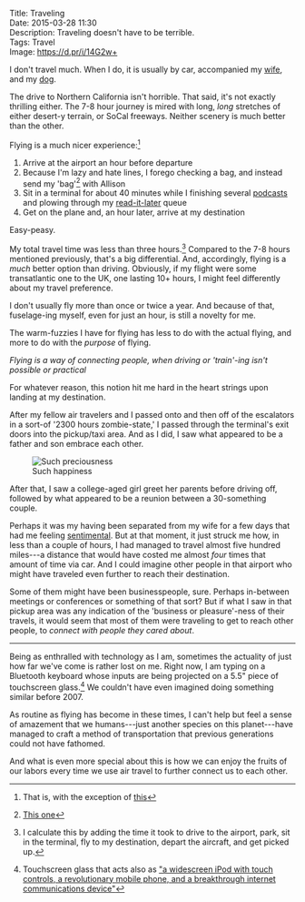 Title: Traveling  
Date: 2015-03-28 11:30  
Description: Traveling doesn't have to be terrible.  
Tags: Travel  
Image: https://d.pr/i/14G2w+  

I don't travel much. When I do, it is usually by car, accompanied my [wife][1], and my [dog][2]. 

The drive to Northern California isn't horrible. That said, it's not exactly thrilling either. The 7-8 hour journey is mired with long, *long* stretches of either desert-y terrain, or SoCal freeways. Neither scenery is much better than the other. 

Flying is a much nicer experience:[^1]

1. Arrive at the airport an hour before departure
2. Because I'm lazy and hate lines, I forego checking a bag, and instead send my 'bag'[^2] with Allison
3. Sit in a terminal for about 40 minutes while I finishing several [podcasts][3] and plowing through my [read-it-later][4] queue
4. Get on the plane and, an hour later, arrive at my destination

Easy-peasy. 

My total travel time was less than three hours.[^3] Compared to the 7-8 hours mentioned previously, that's a big differential. And, accordingly, flying is a *much* better option than driving. Obviously, if my flight were some transatlantic one to the UK, one lasting 10+ hours, I might feel differently about my travel preference.

I don't usually fly more than once or twice a year. And because of that, fuselage-ing myself, even for just an hour, is still a novelty for me.

The warm-fuzzies I have for flying has less to do with the actual flying, and more to do with the *purpose* of flying.

<p><em class="takeHome">Flying is a way of connecting people, when driving or 'train'-ing isn't possible or practical</em></p>

For whatever reason, this notion hit me hard in the heart strings upon landing at my destination.

After my fellow air travelers and I passed onto and then off of the escalators in a sort-of '2300 hours zombie-state,' I passed through the terminal's exit doors into the pickup/taxi area. And as I did, I saw what appeared to be a father and son embrace each other.

<figure>
	<img src="https://d.pr/i/14G2w+" alt="Such preciousness" title="Such preciousness" style="max-width: 75%">
	<figcaption>Such happiness</figcaption>
</figure>

After that, I saw a college-aged girl greet her parents before driving off, followed by what appeared to be a reunion between a 30-something couple.

Perhaps it was my having been separated from my wife for a few days that had me feeling [sentimental][5]. But at that moment, it just struck me how, in less than a couple of hours, I had managed to travel almost five hundred miles---a distance that would have costed me almost *four* times that amount of time via car. And I could imagine other people in that airport who might have traveled even further to reach their destination. 

Some of them might have been businesspeople, sure. Perhaps in-between meetings or conferences or something of that sort? But if what I saw in that pickup area was any indication of the 'business or pleasure'-ness of their travels, it would seem that most of them were traveling to get to reach other people, to *connect with people they cared about*.

***

Being as enthralled with technology as I am, sometimes the actuality of just how far we've come is rather lost on me. Right now, I am typing on a Bluetooth keyboard whose inputs are being projected on a 5.5" piece of touchscreen glass.[^4] We couldn't have even imagined doing something similar before 2007. 

As routine as flying has become in these times, I can't help but feel a sense of amazement that we humans---just another species on this planet---have managed to craft a method of transportation that previous generations could not have fathomed. 

And what is even more special about this is how we can enjoy the fruits of our labors every time we use air travel to further connect us to each other.

[^1]: That is, with the exception of [this][a]
[^2]: [This one][b]
[^3]: I calculate this by adding the time it took to drive to the airport, park, sit in the terminal, fly to my destination, depart the aircraft, and get picked up.
[^4]: Touchscreen glass that acts also as ["a widescreen iPod with touch controls, a revolutionary mobile phone, and a breakthrough internet communications device"][c]

[a]: http://instagram.com/p/0t37k5Qz2q/ "People happy to see each other"
[b]: http://www.amazon.com/Herschel-Supply-Co-Novel-Duffel/dp/B00QG80D6Q/ref=sr_1_2 "My duffle bag on Amazon"
[c]: https://www.youtube.com/watch?v=e7EfxMOElBE&feature=youtu.be&t=22m30s "Steve Jobs Unveils The Original iPhone - Macworld San Francisco 2007"

[1]: http://www.twitter.com/venusautumn "Allison on Twitter"
[2]: http://www.twitter.com/smokeythedingo "Smokey on Twitter"
[3]: https://itunes.apple.com/us/app/overcast-podcast-player/id888422857?mt=8&at=1l3vx9s "Overcast on the App Store"
[4]: https://itunes.apple.com/us/app/instapaper/id288545208?mt=8&at=1l3vx9s "Instapaper on the App Store"
[5]: http://gif.co/qxYq.gif "Polar bears cuddling"
